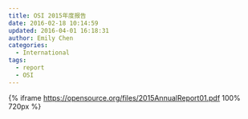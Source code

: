 ```yaml
---
title: OSI 2015年度报告
date: 2016-02-18 10:14:59
updated: 2016-04-01 16:18:31
author: Emily Chen
categories:
  - International
tags:
  - report
  - OSI
---
```


{% iframe https://opensource.org/files/2015AnnualReport01.pdf 100% 720px %}
